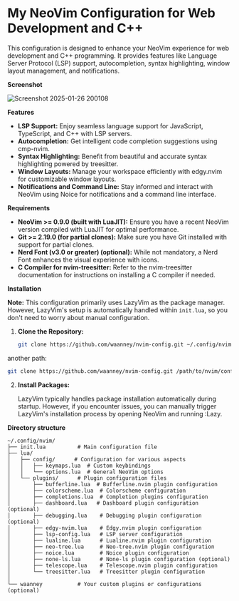 # My NeoVim Configuration for Web Development and C++

This configuration is designed to enhance your NeoVim experience for web development and C++ programming. It provides features like Language Server Protocol (LSP) support, autocompletion, syntax highlighting, window layout management, and notifications.

**Screenshot**

![Screenshot 2025-01-26 200108](https://github.com/user-attachments/assets/609f9244-1fb0-4b23-84ad-ce69082dcdcf)


**Features**

* **LSP Support:** Enjoy seamless language support for JavaScript, TypeScript, and C++ with LSP servers.
* **Autocompletion:** Get intelligent code completion suggestions using cmp-nvim.
* **Syntax Highlighting:** Benefit from beautiful and accurate syntax highlighting powered by treesitter.
* **Window Layouts:** Manage your workspace efficiently with edgy.nvim for customizable window layouts.
* **Notifications and Command Line:** Stay informed and interact with NeoVim using Noice for notifications and a command line interface.

**Requirements**

* **NeoVim >= 0.9.0 (built with LuaJIT):** Ensure you have a recent NeoVim version compiled with LuaJIT for optimal performance.
* **Git >= 2.19.0 (for partial clones):** Make sure you have Git installed with support for partial clones.
* **Nerd Font (v3.0 or greater) (optional):** While not mandatory, a Nerd Font enhances the visual experience with icons.
* **C Compiler for nvim-treesitter:** Refer to the nvim-treesitter documentation for instructions on installing a C compiler if needed.

**Installation**

**Note:** This configuration primarily uses LazyVim as the package manager. However, LazyVim's setup is automatically handled within `init.lua`, so you don't need to worry about manual configuration.

1. **Clone the Repository:**

   ```bash
   git clone https://github.com/waanney/nvim-config.git ~/.config/nvim
   ```
  another path:

  
  ```bash
  git clone https://github.com/waanney/nvim-config.git /path/to/nvim/config
  ```
2. **Install Packages:**

    LazyVim typically handles package installation automatically during startup. However, if you encounter issues, you can manually trigger LazyVim's installation process by opening NeoVim and running :Lazy.

**Directory structure**
```tree
~/.config/nvim/
├── init.lua          # Main configuration file
├── lua/
│   ├── config/      # Configuration for various aspects
│   │   ├── keymaps.lua  # Custom keybindings
│   │   └── options.lua  # General NeoVim options
│   └── plugins/      # Plugin configuration files
│       ├── bufferline.lua  # Bufferline.nvim plugin configuration
│       ├── colorscheme.lua  # Colorscheme configuration
│       ├── completions.lua  # Completion plugins configuration
│       ├── dashboard.lua   # Dashboard plugin configuration (optional)
│       ├── debugging.lua    # Debugging plugin configuration (optional)
│       ├── edgy-nvim.lua    # Edgy.nvim plugin configuration
│       ├── lsp-config.lua   # LSP server configuration
│       ├── lualine.lua      # Lualine.nvim plugin configuration
│       ├── neo-tree.lua     # Neo-tree.nvim plugin configuration
│       ├── noice.lua        # Noice plugin configuration
│       ├── none-ls.lua      # None-ls plugin configuration (optional)
│       ├── telescope.lua    # Telescope.nvim plugin configuration
│       └── treesitter.lua   # Treesitter plugin configuration
│
└── waanney           # Your custom plugins or configurations (optional)
```
